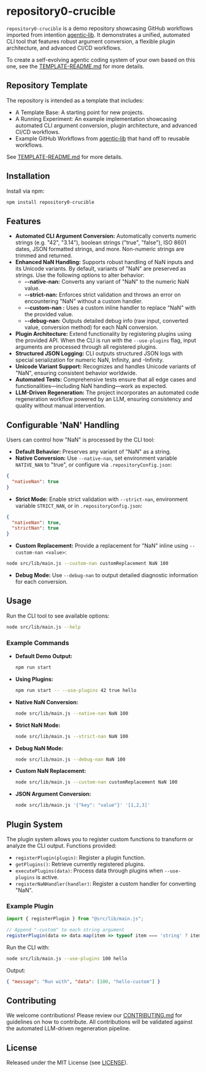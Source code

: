 # repository0-crucible

`repository0-crucible` is a demo repository showcasing GitHub workflows imported from intentïon [agentic‑lib](https://github.com/xn-intenton-z2a/agentic-lib). It demonstrates a unified, automated CLI tool that features robust argument conversion, a flexible plugin architecture, and advanced CI/CD workflows.

To create a self-evolving agentic coding system of your own based on this one, see the [TEMPLATE-README.md](./TEMPLATE-README.md) for more details.

## Repository Template

The repository is intended as a template that includes:
* A Template Base: A starting point for new projects.
* A Running Experiment: An example implementation showcasing automated CLI argument conversion, plugin architecture, and advanced CI/CD workflows.
* Example GitHub Workflows from [agentic‑lib](https://github.com/xn-intenton-z2a/agentic-lib) that hand off to reusable workflows.

See [TEMPLATE-README.md](./TEMPLATE-README.md) for more details.

## Installation

Install via npm:

```bash
npm install repository0-crucible
```

## Features

* **Automated CLI Argument Conversion:** Automatically converts numeric strings (e.g. "42", "3.14"), boolean strings ("true", "false"), ISO 8601 dates, JSON formatted strings, and more. Non-numeric strings are trimmed and returned.
* **Enhanced NaN Handling:** Supports robust handling of NaN inputs and its Unicode variants. By default, variants of "NaN" are preserved as strings. Use the following options to alter behavior:
  - **--native-nan:** Converts any variant of "NaN" to the numeric NaN value.
  - **--strict-nan:** Enforces strict validation and throws an error on encountering "NaN" without a custom handler.
  - **--custom-nan <value>:** Uses a custom inline handler to replace "NaN" with the provided value.
  - **--debug-nan:** Outputs detailed debug info (raw input, converted value, conversion method) for each NaN conversion.
* **Plugin Architecture:** Extend functionality by registering plugins using the provided API. When the CLI is run with the `--use-plugins` flag, input arguments are processed through all registered plugins.
* **Structured JSON Logging:** CLI outputs structured JSON logs with special serialization for numeric NaN, Infinity, and -Infinity.
* **Unicode Variant Support:** Recognizes and handles Unicode variants of "NaN", ensuring consistent behavior worldwide.
* **Automated Tests:** Comprehensive tests ensure that all edge cases and functionalities—including NaN handling—work as expected.
* **LLM-Driven Regeneration:** The project incorporates an automated code regeneration workflow powered by an LLM, ensuring consistency and quality without manual intervention.

## Configurable 'NaN' Handling

Users can control how "NaN" is processed by the CLI tool:
* **Default Behavior:** Preserves any variant of "NaN" as a string.
* **Native Conversion:** Use `--native-nan`, set environment variable `NATIVE_NAN` to "true", or configure via `.repositoryConfig.json`:

```json
{
  "nativeNan": true
}
```

* **Strict Mode:** Enable strict validation with `--strict-nan`, environment variable `STRICT_NAN`, or in `.repositoryConfig.json`:

```json
{
  "nativeNan": true,
  "strictNan": true
}
```

* **Custom Replacement:** Provide a replacement for "NaN" inline using `--custom-nan <value>`:

```bash
node src/lib/main.js --custom-nan customReplacement NaN 100
```

* **Debug Mode:** Use `--debug-nan` to output detailed diagnostic information for each conversion.

## Usage

Run the CLI tool to see available options:

```bash
node src/lib/main.js --help
```

### Example Commands

- **Default Demo Output:**
  ```bash
  npm run start
  ```

- **Using Plugins:**
  ```bash
  npm run start -- --use-plugins 42 true hello
  ```

- **Native NaN Conversion:**
  ```bash
  node src/lib/main.js --native-nan NaN 100
  ```

- **Strict NaN Mode:**
  ```bash
  node src/lib/main.js --strict-nan NaN 100
  ```

- **Debug NaN Mode:**
  ```bash
  node src/lib/main.js --debug-nan NaN 100
  ```

- **Custom NaN Replacement:**
  ```bash
  node src/lib/main.js --custom-nan customReplacement NaN 100
  ```

- **JSON Argument Conversion:**
  ```bash
  node src/lib/main.js '{"key": "value"}' '[1,2,3]'
  ```

## Plugin System

The plugin system allows you to register custom functions to transform or analyze the CLI output. Functions provided:

* `registerPlugin(plugin)`: Register a plugin function.
* `getPlugins()`: Retrieve currently registered plugins.
* `executePlugins(data)`: Process data through plugins when `--use-plugins` is active.
* `registerNaNHandler(handler)`: Register a custom handler for converting "NaN".

### Example Plugin

```javascript
import { registerPlugin } from "@src/lib/main.js";

// Append "-custom" to each string argument
registerPlugin(data => data.map(item => typeof item === 'string' ? item + "-custom" : item));
```

Run the CLI with:

```bash
node src/lib/main.js --use-plugins 100 hello
```

Output:

```json
{ "message": "Run with", "data": [100, "hello-custom"] }
```

## Contributing

We welcome contributions! Please review our [CONTRIBUTING.md](./CONTRIBUTING.md) for guidelines on how to contribute. All contributions will be validated against the automated LLM-driven regeneration pipeline.

## License

Released under the MIT License (see [LICENSE](./LICENSE)).
